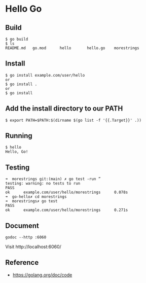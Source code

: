 # Hello Go

## Build

```
$ go build
$ ls
README.md   go.mod      hello       hello.go    morestrings
```
## Install
  
```
$ go install example.com/user/hello
or
$ go install .
or
$ go install
```
## Add the install directory to our PATH

```
$ export PATH=$PATH:$(dirname $(go list -f '{{.Target}}' .))
```
## Running

```
$ hello
Hello, Go!
```

## Testing

```
➜  morestrings git:(main) ✗ go test -run ”
testing: warning: no tests to run
PASS
ok      example.com/user/hello/morestrings      0.078s
➜  go-hello✗ cd morestrings 
➜  morestrings✗ go test
PASS
ok      example.com/user/hello/morestrings      0.271s
```

## Document

```
godoc --http :6060
```
Visit http://localhost:6060/

## Reference
- https://golang.org/doc/code